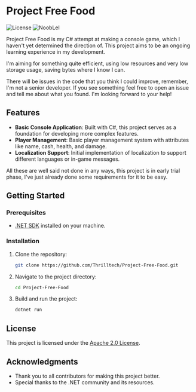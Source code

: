 # Project Free Food

![License](https://img.shields.io/badge/License-Apache%202.0-blue.svg)
![NoobLel](https://img.shields.io/badge/Knowledge-Noob-red.svg)

Project Free Food is my C# attempt at making a console game, which I haven't yet determined the direction of. This project aims to be an ongoing learning experience in my development.

I'm aiming for something quite efficient, using low resources and very low storage usage, saving bytes where I know I can.

There will be issues in the code that you think I could improve, remember, I'm not a senior developer. If you see something feel free to open an issue and tell me about what you found. I'm looking forward to your help!

## Features

- **Basic Console Application**: Built with C#, this project serves as a foundation for developing more complex features.
- **Player Management**: Basic player management system with attributes like name, cash, health, and damage.
- **Localization Support**: Initial implementation of localization to support different languages or in-game messages.

All these are well said not done in any ways, this project is in early trial phase, I've just already done some requirements for it to be easy.

## Getting Started

### Prerequisites

- [.NET SDK](https://dotnet.microsoft.com/download) installed on your machine.

### Installation

1. Clone the repository:
   ```bash
   git clone https://github.com/Thrilltech/Project-Free-Food.git
   ```

2. Navigate to the project directory:
   ```bash
   cd Project-Free-Food
   ```

3. Build and run the project:
   ```bash
   dotnet run
   ```

## License

This project is licensed under the [Apache 2.0 License](LICENSE.txt).

## Acknowledgments

- Thank you to all contributors for making this project better.
- Special thanks to the .NET community and its resources.
